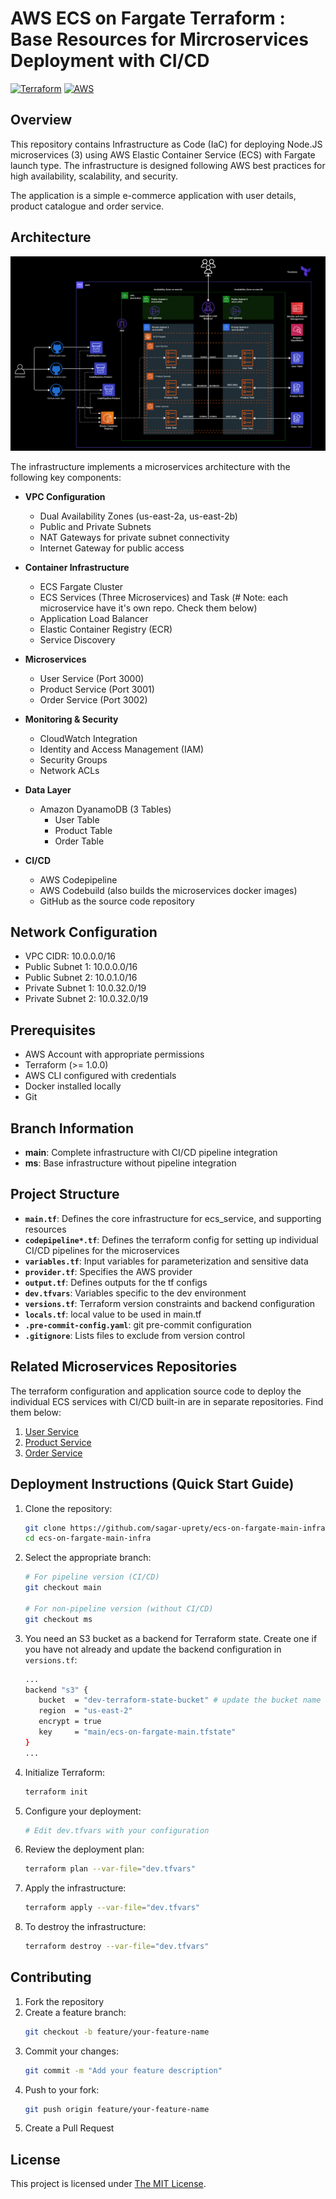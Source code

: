 # AWS ECS on Fargate Terraform : Base Resources for Mircroservices Deployment with CI/CD

[![Terraform](https://img.shields.io/badge/terraform-%235835CC.svg?style=for-the-badge&logo=terraform&logoColor=white)](https://www.terraform.io/)
[![AWS](https://img.shields.io/badge/AWS-%23FF9900.svg?style=for-the-badge&logo=amazon-aws&logoColor=white)](https://aws.amazon.com/)

## Overview

This repository contains Infrastructure as Code (IaC) for deploying Node.JS microservices (3) using AWS Elastic Container Service (ECS) with Fargate launch type. The infrastructure is designed following AWS best practices for high availability, scalability, and security.

The application is a simple e-commerce application with user details, product catalogue and order service. 

## Architecture 

![AWS Architecture](./ecs-on-fargate-architecture.png)


The infrastructure implements a microservices architecture with the following key components:

- **VPC Configuration**
  - Dual Availability Zones (us-east-2a, us-east-2b)
  - Public and Private Subnets
  - NAT Gateways for private subnet connectivity
  - Internet Gateway for public access

- **Container Infrastructure**
  - ECS Fargate Cluster
  - ECS Services (Three Microservices) and Task (# Note: each microservice have it's own repo. Check them below)
  - Application Load Balancer
  - Elastic Container Registry (ECR)
  - Service Discovery

- **Microservices**
  - User Service (Port 3000)
  - Product Service (Port 3001)
  - Order Service (Port 3002)

- **Monitoring & Security**
  - CloudWatch Integration
  - Identity and Access Management (IAM)
  - Security Groups
  - Network ACLs

- **Data Layer**
  - Amazon DyanamoDB (3 Tables)
    - User Table
    - Product Table
    - Order Table

- **CI/CD**
  - AWS Codepipeline 
  - AWS Codebuild (also builds the microservices docker images)
  - GitHub as the source code repository

## Network Configuration

- VPC CIDR: 10.0.0.0/16
- Public Subnet 1: 10.0.0.0/16
- Public Subnet 2: 10.0.1.0/16
- Private Subnet 1: 10.0.32.0/19
- Private Subnet 2: 10.0.32.0/19


## Prerequisites

- AWS Account with appropriate permissions
- Terraform (>= 1.0.0)
- AWS CLI configured with credentials
- Docker installed locally
- Git

## Branch Information

- **main**: Complete infrastructure with CI/CD pipeline integration
- **ms**: Base infrastructure without pipeline integration

## Project Structure

* **`main.tf`**: Defines the core infrastructure for  ecs_service, and supporting resources
* **`codepipeline*.tf`**: Defines the terraform config for setting up individual CI/CD pipelines for the microservices
* **`variables.tf`**: Input variables for parameterization and sensitive data
* **`provider.tf`**: Specifies the AWS provider
* **`output.tf`**: Defines outputs for the tf configs
* **`dev.tfvars`**: Variables specific to the dev environment
* **`versions.tf`**: Terraform version constraints and backend configuration 
* **`locals.tf`**: local value to be used in main.tf
* **`.pre-commit-config.yaml`**: git pre-commit configuration 
* **`.gitignore`**: Lists files to exclude from version control

## Related Microservices Repositories

The terraform configuration and application source code to deploy the individual ECS services with CI/CD built-in are in separate repositories. Find them below:

1. [User Service](https://github.com/sagar-uprety/ecs-on-fargate-user-service)
2. [Product Service](https://github.com/sagar-uprety/ecs-on-fargate-product-service)
3. [Order Service](https://github.com/sagar-uprety/ecs-on-fargate-order-service)

## Deployment Instructions (Quick Start Guide)

1. Clone the repository:
   ```bash
   git clone https://github.com/sagar-uprety/ecs-on-fargate-main-infra
   cd ecs-on-fargate-main-infra
   ```

2. Select the appropriate branch:
   ```bash
   # For pipeline version (CI/CD)
   git checkout main
   
   # For non-pipeline version (without CI/CD)
   git checkout ms
   ```

3. You need an S3 bucket as a backend for Terraform state. Create one if you have not already and update the  backend configuration in `versions.tf`:
   ```bash
   ...
   backend "s3" {
      bucket  = "dev-terraform-state-bucket" # update the bucket name here
      region  = "us-east-2"
      encrypt = true
      key     = "main/ecs-on-fargate-main.tfstate"
   }
   ...
   ```   

4. Initialize Terraform:
   ```bash
   terraform init
   ```

4. Configure your deployment:
   ```bash
   # Edit dev.tfvars with your configuration
   ```


5. Review the deployment plan:
   ```bash
   terraform plan --var-file="dev.tfvars"
   ```

6. Apply the infrastructure:
   ```bash
   terraform apply --var-file="dev.tfvars"
   ```

7. To destroy the infrastructure:
   ```bash
   terraform destroy --var-file="dev.tfvars"
   ```

## Contributing

1. Fork the repository
2. Create a feature branch:
   ```bash
   git checkout -b feature/your-feature-name
   ```
3. Commit your changes:
   ```bash
   git commit -m "Add your feature description"
   ```
4. Push to your fork:
   ```bash
   git push origin feature/your-feature-name
   ```
5. Create a Pull Request


## License

This project is licensed under [The MIT License](https://opensource.org/license/mit/).
